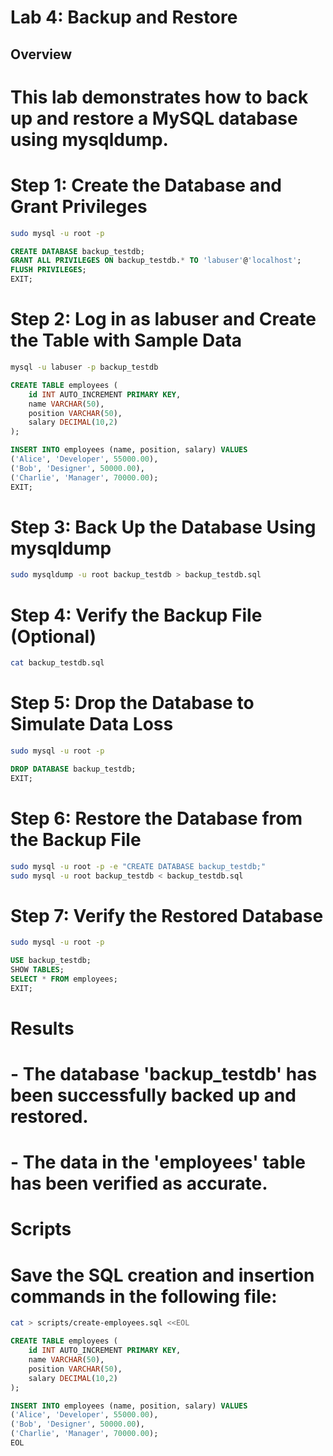 # Lab 4: Backup and Restore

## Overview
# This lab demonstrates how to back up and restore a MySQL database using mysqldump.

# Step 1: Create the Database and Grant Privileges

```bash
sudo mysql -u root -p
```

```sql
CREATE DATABASE backup_testdb;
GRANT ALL PRIVILEGES ON backup_testdb.* TO 'labuser'@'localhost';
FLUSH PRIVILEGES;
EXIT;
```

# Step 2: Log in as labuser and Create the Table with Sample Data
```bash
mysql -u labuser -p backup_testdb
```

```sql
CREATE TABLE employees (
    id INT AUTO_INCREMENT PRIMARY KEY,
    name VARCHAR(50),
    position VARCHAR(50),
    salary DECIMAL(10,2)
);

INSERT INTO employees (name, position, salary) VALUES
('Alice', 'Developer', 55000.00),
('Bob', 'Designer', 50000.00),
('Charlie', 'Manager', 70000.00);
EXIT;
```

# Step 3: Back Up the Database Using mysqldump
```bash
sudo mysqldump -u root backup_testdb > backup_testdb.sql
```

# Step 4: Verify the Backup File (Optional)
```bash
cat backup_testdb.sql
```

# Step 5: Drop the Database to Simulate Data Loss
```bash
sudo mysql -u root -p
```


```sql
DROP DATABASE backup_testdb;
EXIT;
```

# Step 6: Restore the Database from the Backup File
```bash
sudo mysql -u root -p -e "CREATE DATABASE backup_testdb;"
sudo mysql -u root backup_testdb < backup_testdb.sql
```


# Step 7: Verify the Restored Database
```bash
sudo mysql -u root -p
```

```sql
USE backup_testdb;
SHOW TABLES;
SELECT * FROM employees;
EXIT;
```

# Results
# - The database 'backup_testdb' has been successfully backed up and restored.
# - The data in the 'employees' table has been verified as accurate.

# Scripts
# Save the SQL creation and insertion commands in the following file:

```bash
cat > scripts/create-employees.sql <<EOL
```


```sql
CREATE TABLE employees (
    id INT AUTO_INCREMENT PRIMARY KEY,
    name VARCHAR(50),
    position VARCHAR(50),
    salary DECIMAL(10,2)
);

INSERT INTO employees (name, position, salary) VALUES
('Alice', 'Developer', 55000.00),
('Bob', 'Designer', 50000.00),
('Charlie', 'Manager', 70000.00);
EOL

```




